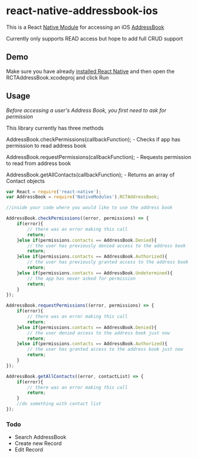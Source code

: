 # react-native-addressbook-ios

This is a React [Native Module](http://facebook.github.io/react-native/docs/nativemodulesios.html#content) for accessing an iOS [AddressBook](https://developer.apple.com/library/ios/documentation/ContactData/Conceptual/AddressBookProgrammingGuideforiPhone/Introduction.html)

Currently only supports READ access but hope to add full CRUD support

## Demo

Make sure you have already [installed React Native](http://facebook.github.io/react-native/docs/getting-started.html#content) and then open the RCTAddressBook.xcodeproj and click Run

## Usage

*Before accessing a user's Address Book, you first need to ask for permission*

This library currently has three methods

AddressBook.checkPermissions(callbackFunction); - Checks if app has permission to read address book

AddressBook.requestPermissions(callbackFunction); - Requests permission to read from address book

AddressBook.getAllContacts(callbackFunction); - Returns an array of Contact objects

```javascript
var React = require('react-native');
var AddressBook = require('NativeModules').RCTAddressBook;

//inside your code where you would like to use the address book

AddressBook.checkPermissions((error, permissions) => {
    if(error){
    	// there was an error making this call
    	return;
	}else if(permissions.contacts == AddressBook.Denied){
		// the user has previously denied access to the address book
		return;
	}else if(permissions.contacts == AddressBook.Authorized){
		// the user has previously granted access to the address book
		return;
	}else if(permissions.contacts == AddressBook.Undetermined){
		// the app has never asked for permission
		return;
	}
});

AddressBook.requestPermissions((error, permissions) => {
    if(error){
    	// there was an error making this call
    	return;
	}else if(permissions.contacts == AddressBook.Denied){
		// the user denied access to the address book just now
		return;
	}else if(permissions.contacts == AddressBook.Authorized){
		// the user has granted access to the address book just now
		return;
	}
});

AddressBook.getAllContacts((error, contactList) => {
    if(error){
    	// there was an error making this call
    	return;
	}
	//do something with contact list
});
```

### Todo
*  Search AddressBook
*  Create new Record
*  Edit Record

